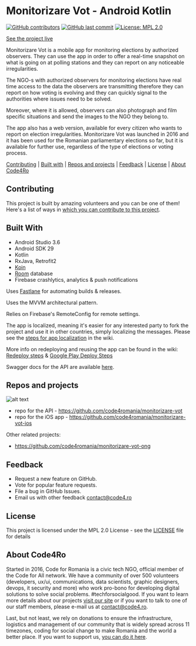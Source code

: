 # Monitorizare Vot - Android Kotlin 

[![GitHub contributors](https://img.shields.io/github/contributors/code4romania/mon-vot-android-kotlin.svg?style=for-the-badge)](https://github.com/code4romania/mon-vot-android-kotlin/graphs/contributors) [![GitHub last commit](https://img.shields.io/github/last-commit/code4romania/mon-vot-android-kotlin.svg?style=for-the-badge)](https://github.com/code4romania/mon-vot-android-kotlin/commits/master) [![License: MPL 2.0](https://img.shields.io/badge/license-MPL%202.0-brightgreen.svg?style=for-the-badge)](https://opensource.org/licenses/MPL-2.0)

[See the project live](https://votemonitor.org/)

Monitorizare Vot is a mobile app for monitoring elections by authorized observers. They can use the app in order to offer a real-time snapshot on what is going on at polling stations and they can report on any noticeable irregularities. 

The NGO-s with authorized observers for monitoring elections have real time access to the data the observers are transmitting therefore they can report on how voting is evolving and they can quickly signal to the authorities where issues need to be solved. 

Moreover, where it is allowed, observers can also photograph and film specific situations and send the images to the NGO they belong to. 

The app also has a web version, available for every citizen who wants to report on election irregularities. Monitorizare Vot was launched in 2016 and it has been used for the Romanian parliamentary elections so far, but it is available for further use, regardless of the type of elections or voting process. 

[Contributing](#contributing) | [Built with](#built-with) | [Repos and projects](#repos-and-projects) | [Feedback](#feedback) | [License](#license) | [About Code4Ro](#about-code4ro)

## Contributing

This project is built by amazing volunteers and you can be one of them! Here's a list of ways in [which you can contribute to this project](.github/CONTRIBUTING.MD).

## Built With

* Android Studio 3.6
* Android SDK 29
* Kotlin
* RxJava, Retrofit2
* [Koin](https://insert-koin.io/)
* [Room](https://developer.android.com/reference/android/arch/persistence/room/RoomDatabase) database
* Firebase crashlytics, analytics & push notifications

Uses [Fastlane](https://fastlane.tools/) for automating builds & releases.

Uses the MVVM architectural pattern.

Relies on Firebase's RemoteConfig for remote settings.

The app is localized, meaning it's easier for any interested party to fork the project and use it in other countries, simply localizing the messages. Please see the [steps for app localization](https://github.com/code4romania/mon-vot-android-kotlin/wiki/Steps-for-app-localisation) in the wiki.

More info on redeploying and reusing the app can be found in the wiki: [Redeploy steps](https://github.com/code4romania/mon-vot-android-kotlin/wiki/Steps-for-redeploying---reusing-the-app) & [Google Play Deploy Steps](https://github.com/code4romania/mon-vot-android-kotlin/wiki/Google-Play-Deploy-Steps)

Swagger docs for the API are available [here](http://mv-mobile-test.azurewebsites.net/swagger/index.html).

## Repos and projects

![alt text](https://raw.githubusercontent.com/code4romania/mon-vot-android-kotlin/develop/vote_monitor_diagram.png)

- repo for the API - https://github.com/code4romania/monitorizare-vot
- repo for the iOS app - https://github.com/code4romania/monitorizare-vot-ios

Other related projects:
- https://github.com/code4romania/monitorizare-vot-ong

## Feedback

* Request a new feature on GitHub.
* Vote for popular feature requests.
* File a bug in GitHub Issues.
* Email us with other feedback contact@code4.ro

## License

This project is licensed under the MPL 2.0 License - see the [LICENSE](LICENSE) file for details

## About Code4Ro

Started in 2016, Code for Romania is a civic tech NGO, official member of the Code for All network. We have a community of over 500 volunteers (developers, ux/ui, communications, data scientists, graphic designers, devops, it security and more) who work pro-bono for developing digital solutions to solve social problems. #techforsocialgood. If you want to learn more details about our projects [visit our site](https://www.code4.ro/en/) or if you want to talk to one of our staff members, please e-mail us at contact@code4.ro.

Last, but not least, we rely on donations to ensure the infrastructure, logistics and management of our community that is widely spread across 11 timezones, coding for social change to make Romania and the world a better place. If you want to support us, [you can do it here](https://code4.ro/en/donate/).

